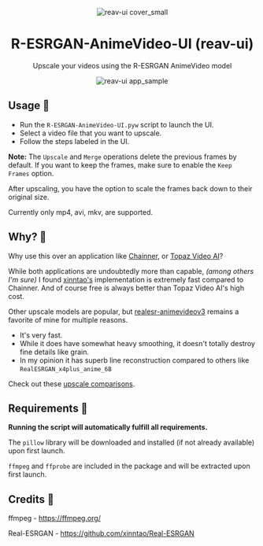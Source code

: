 <p align="center">
  <img src="https://github.com/Nenotriple/R-ESRGAN-AnimeVideo-UI/assets/70049990/22e22572-5cb3-4bf1-a7fc-bc871b855174" alt="reav-ui cover_small">
</p>

<h1 align="center">R-ESRGAN-AnimeVideo-UI (reav-ui)</h1>
<p align="center">Upscale your videos using the R-ESRGAN AnimeVideo model</p>

<p align="center">
  <img src="https://github.com/Nenotriple/R-ESRGAN-AnimeVideo-UI/assets/70049990/79130cc1-68b9-4976-9da6-9f8795b045d5)" alt="reav-ui app_sample">
</p>

## Usage 📝

- Run the `R-ESRGAN-AnimeVideo-UI.pyw` script to launch the UI.
-  Select a video file that you want to upscale.
-  Follow the steps labeled in the UI.

**Note:** The `Upscale` and `Merge` operations delete the previous frames by default. If you want to keep the frames, make sure to enable the `Keep Frames` option.

After upscaling, you have the option to scale the frames back down to their original size.

Currently only mp4, avi, mkv, are supported.

## Why? 🤷

Why use this over an application like [Chainner](https://github.com/chaiNNer-org/chaiNNer), or [Topaz Video AI](https://www.topazlabs.com/)?

While both applications are undoubtedly more than capable, *(among others I'm sure)* I found [xinntao's](https://github.com/xinntao) implementation is extremely fast compared to Chainner. And of course free is always better than Topaz Video AI's high cost.

Other upscale models are popular, but [realesr-animevideov3](https://github.com/xinntao/Real-ESRGAN/blob/master/docs/anime_comparisons.md#results) remains a favorite of mine for multiple reasons.
- It's very fast.
- While it does have somewhat heavy smoothing, it doesn't totally destroy fine details like grain.
- In my opinion it has superb line reconstruction compared to others like `RealESRGAN_x4plus_anime_6B`

Check out these [upscale comparisons](https://github.com/xinntao/Real-ESRGAN/blob/master/docs/anime_comparisons.md#results).

## Requirements 🚩

**Running the script will automatically fulfill all requirements.**

The `pillow` library will be downloaded and installed (if not already available) upon first launch.

`ffmpeg` and `ffprobe` are included in the package and will be extracted upon first launch.

## **Credits** 👥

ffmpeg - https://ffmpeg.org/

Real-ESRGAN - https://github.com/xinntao/Real-ESRGAN
